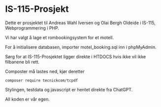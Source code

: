 # IS-115-Prosjekt

Dette er prosjektet til Andreas Wahl Iversen og Olai Bergh Oldeide i IS-115, Webprogrammering i PHP.

Vi har valgt å lage et rombookingsystem for et motell.

For å initialisere databasen, importer motel_booking.sql inn i phpMyAdmin.

Sørg for at IS-115-Prosjektet ligger direkte i HTDOCS hvis ikke vil ikke filbanene bli rett.

Composter må lastes ned, kjør deretter

```
composer require tecnickcom/tcpdf
```

Stylingen, testdata og javascript er hentet direkte fra ChatGPT.

All koden er vår egen.